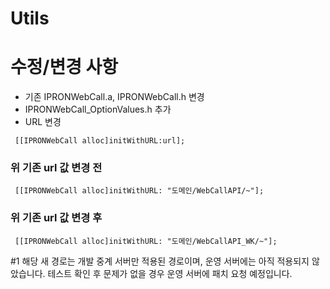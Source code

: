 # Utils
# 수정/변경 사항
* 기존 IPRONWebCall.a, IPRONWebCall.h 변경
* IPRONWebCall_OptionValues.h 추가
* URL 변경
```
 [[IPRONWebCall alloc]initWithURL:url];
```
### 위 기존 url 값 변경 전
``` 
 [[IPRONWebCall alloc]initWithURL: "도메인/WebCallAPI/~"];
```

### 위 기존 url 값 변경 후
``` 
 [[IPRONWebCall alloc]initWithURL: "도메인/WebCallAPI_WK/~"];
```

#1 
해당 새 경로는 개발 중계 서버만 적용된 경로이며, 운영 서버에는 아직 적용되지 않았습니다.
테스트 확인 후 문제가 없을 경우 운영 서버에 패치 요청 예정입니다.
